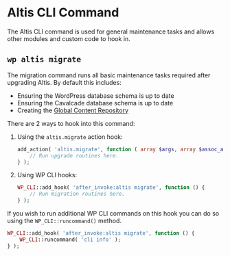# Altis CLI Command

The Altis CLI command is used for general maintenance tasks and allows other modules and custom code to hook in.

## `wp altis migrate`

The migration command runs all basic maintenance tasks required after upgrading Altis. By default this includes:

- Ensuring the WordPress database schema is up to date
- Ensuring the Cavalcade database schema is up to date
- Creating the [Global Content Repository](./global-content-repository.md)

There are 2 ways to hook into this command:

1. Using the `altis.migrate` action hook:
   ```php
   add_action( 'altis.migrate', function ( array $args, array $assoc_args ) {
       // Run upgrade routines here.
   } );
   ```
2. Using WP CLI hooks:
   ```php
   WP_CLI::add_hook( 'after_invoke:altis migrate', function () {
       // Run migration routines here.
   } );
   ```

If you wish to run additional WP CLI commands on this hook you can do so using the `WP_CLI::runcommand()` method.

```php
WP_CLI::add_hook( 'after_invoke:altis migrate', function () {
    WP_CLI::runcommand( 'cli info' );
} );
```
